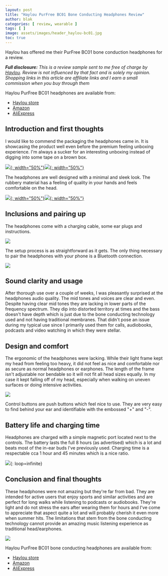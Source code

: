```yaml
---
layout: post
title: "Haylou PurFree BC01 Bone Conducting Headphones Review"
author: blak
categories: [ review, wearable ]
tags: [ ]
image: assets/images/header_haylou-bc01.jpg
toc: true
---
```


Haylou has offered me their PurFree BC01 bone conduction headphones for a review.

_**Full disclosure:** This is a review sample sent to me free of charge by [Haylou](https://haylou.com/?ref=blakadder). Review is not influenced by that fact and is solely my opinion. Shopping links in this article are affiliate links and I earn a small commission when you buy through them_

Haylou PurFree BC01 headphones are available from:

- [Haylou store](https://haylou.com/products/haylou-purfree-bc01?ref=blakadder)
- [Amazon](https://www.amazon.com/dp/B0BG6XM19P?&linkCode=ll1&tag=blakadders-20&linkId=a80481bc917ae46adba456e756328e79&language=en_US&ref_=as_li_ss_tl)
- [AliExpress](https://www.aliexpress.com/item/1005004252268739.html?aff_fcid=eded0a55d33042829eca22c574402710-1679254382512-09802-_DFDbYRb&tt=CPS_NORMAL&aff_fsk=_DFDbYRb&aff_platform=shareComponent-detail&sk=_DFDbYRb&aff_trace_key=eded0a55d33042829eca22c574402710-1679254382512-09802-_DFDbYRb&terminal_id=3f8c776975fd455ba956809c02d71a91&afSmartRedirect=y)

## Introduction and first thoughts

I would like to commend the packaging the headphones came in. It is showcasing the product well even before the premium feeling unboxing experience. I'm always a sucker for an interesting unboxing instead of digging into some tape on a brown box.

[![](/assets/images/haylou-bc01/InShot_20230313_225632316.jpg){: width="50%"}](/assets/images/haylou-bc01/InShot_20230313_225632316.jpg)[![](/assets/images/haylou-bc01/InShot_20230313_225725977.jpg){: width="50%"}](/assets/images/haylou-bc01/InShot_20230313_225725977.jpg)

The headphones are well designed with a minimal and sleek look. The rubbery material has a feeling of quality in your hands and feels comfortable on the head.

[![](/assets/images/haylou-bc01/InShot_20230313_211556085.jpg){: width="50%"}](/assets/images/haylou-bc01/InShot_20230313_211556085.jpg)[![](/assets/images/haylou-bc01/InShot_20230313_211627225.jpg){: width="50%"}](/assets/images/haylou-bc01/InShot_20230313_211627225.jpg)

## Inclusions and pairing up

The headphones come with a charging cable, some ear plugs and instructions.

![](/assets/images/haylou-bc01/InShot_20230313_231518456.jpg)

The setup process is as straightforward as it gets. The only thing necessary to pair the headphones with your phone is a Bluetooth connection.

![](/assets/images/haylou-bc01/InShot_20230313_231850419.jpg)

## Sound clarity and usage

After thorough use over a couple of weeks, I was pleasantly surprised at the headphones audio quality. The mid tones and voices are clear and even. Despite having clear mid tones they are lacking in lower parts of the frequency spectrum. They dip into distorted territory at times and the bass doesn't have depth which is just due to the bone conducting technology used and not having traditional membranes. That didn't pose an issue during my typical use since I primarily used them for calls, audiobooks, podcasts and video watching in which they were stellar.

## Design and comfort

The ergonomic of the headphones were lacking. While their light frame kept my head from feeling too heavy, it did not feel as nice and comfortable nor as secure as normal headphones or earphones. The length of the frame isn't adjustable nor bendable so it will not fit all head sizes equally. In my case it kept falling off of my head, especially when walking on uneven surfaces or doing intensive activities.

![](/assets/images/haylou-bc01/InShot_20230313_233252572.gif)

Control buttons are push buttons which feel nice to use. They are very easy to find behind your ear and identifiable with the embossed "+" and "-".

## Battery life and charging time

Headphones are charged with a simple magnetic port located next to the controls. The battery lasts the full 8 hours (as advertised) which is a lot and beats most of the in-ear buds I've previously used. Charging time is a respectable cca 1 hour and 45 minutes which is a nice ratio.

![](/assets/images/haylou-bc01/InShot_20230313_234158997.gif){: loop=infinite}

## Conclusion and final thoughts

These headphones were not amazing but they're far from bad. They are intended for active users that enjoy sports and similar activities and are perfect for long walks while listening to podcasts or audiobooks. They're light and do not stress the ears after wearing them for hours and I've come to appreciate that aspect quite a lot and will probably cherish it even more when summer hits. The limitations that stem from the bone conducting technology cannot provide an amazing music listening experience as traditional head/earphones.

![](/assets/images/haylou-bc01/InShot_20230313_235407640.jpg)

Haylou PurFree BC01 bone conducting headphones are available from:

- [Haylou store](https://haylou.com/products/haylou-purfree-bc01?ref=blakadder)
- [Amazon](https://www.amazon.com/dp/B0BG6XM19P?&linkCode=ll1&tag=blakadders-20&linkId=a80481bc917ae46adba456e756328e79&language=en_US&ref_=as_li_ss_tl)
- [AliExpress](https://www.aliexpress.com/item/1005004252268739.html?aff_fcid=eded0a55d33042829eca22c574402710-1679254382512-09802-_DFDbYRb&tt=CPS_NORMAL&aff_fsk=_DFDbYRb&aff_platform=shareComponent-detail&sk=_DFDbYRb&aff_trace_key=eded0a55d33042829eca22c574402710-1679254382512-09802-_DFDbYRb&terminal_id=3f8c776975fd455ba956809c02d71a91&afSmartRedirect=y)
